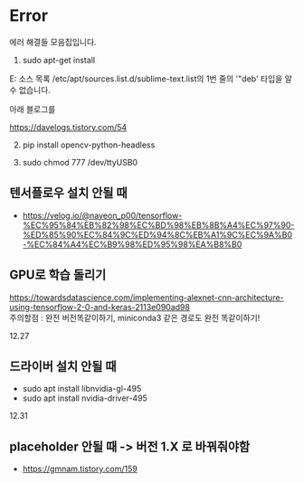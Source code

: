 # Error
에러 해결들 모음집입니다.  
 
1. sudo apt-get install   

E: 소스 목록 /etc/apt/sources.list.d/sublime-text.list의 1번 줄의 '"deb' 타입을 알 수 없습니다.     

아래 블로그를     

https://davelogs.tistory.com/54    


2. pip install opencv-python-headless    
 
3. sudo chmod 777 /dev/ttyUSB0    


## 텐서플로우 설치 안될 때  
- https://velog.io/@nayeon_p00/tensorflow-%EC%95%84%EB%82%98%EC%BD%98%EB%8B%A4%EC%97%90-%ED%85%90%EC%84%9C%ED%94%8C%EB%A1%9C%EC%9A%B0-%EC%84%A4%EC%B9%98%ED%95%98%EA%B8%B0    

## GPU로 학습 돌리기
https://towardsdatascience.com/implementing-alexnet-cnn-architecture-using-tensorflow-2-0-and-keras-2113e090ad98    
주의할점 : 완전 버전똑같이하기, miniconda3 같은 경로도 완전 똑같이하기!  


12.27
## 드라이버 설치 안될 때
- sudo apt install libnvidia-gl-495 
- sudo apt install nvidia-driver-495 

12.31
## placeholder 안될 때 -> 버전 1.X 로 바꿔줘야함
- https://gmnam.tistory.com/159
